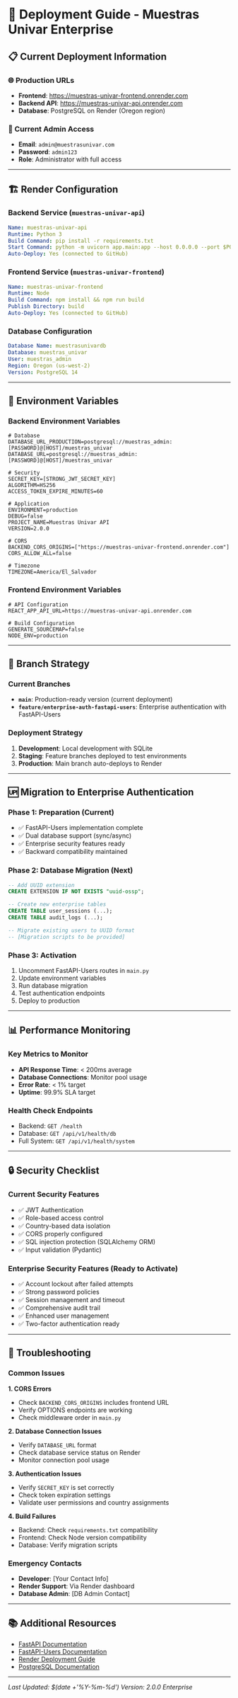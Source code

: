 # 🚀 Deployment Guide - Muestras Univar Enterprise

## 📋 Current Deployment Information

### 🌐 Production URLs
- **Frontend**: https://muestras-univar-frontend.onrender.com
- **Backend API**: https://muestras-univar-api.onrender.com  
- **Database**: PostgreSQL on Render (Oregon region)

### 🔐 Current Admin Access
- **Email**: `admin@muestrasunivar.com`
- **Password**: `admin123`
- **Role**: Administrator with full access

---

## 🏗️ Render Configuration

### Backend Service (`muestras-univar-api`)
```yaml
Name: muestras-univar-api
Runtime: Python 3
Build Command: pip install -r requirements.txt
Start Command: python -m uvicorn app.main:app --host 0.0.0.0 --port $PORT
Auto-Deploy: Yes (connected to GitHub)
```

### Frontend Service (`muestras-univar-frontend`)  
```yaml
Name: muestras-univar-frontend
Runtime: Node
Build Command: npm install && npm run build
Publish Directory: build
Auto-Deploy: Yes (connected to GitHub)
```

### Database Configuration
```yaml
Database Name: muestrasunivardb
Database: muestras_univar
User: muestras_admin
Region: Oregon (us-west-2)
Version: PostgreSQL 14
```

---

## 🔧 Environment Variables

### Backend Environment Variables
```env
# Database
DATABASE_URL_PRODUCTION=postgresql://muestras_admin:[PASSWORD]@[HOST]/muestras_univar
DATABASE_URL=postgresql://muestras_admin:[PASSWORD]@[HOST]/muestras_univar

# Security
SECRET_KEY=[STRONG_JWT_SECRET_KEY]
ALGORITHM=HS256
ACCESS_TOKEN_EXPIRE_MINUTES=60

# Application
ENVIRONMENT=production
DEBUG=false
PROJECT_NAME=Muestras Univar API
VERSION=2.0.0

# CORS
BACKEND_CORS_ORIGINS=["https://muestras-univar-frontend.onrender.com"]
CORS_ALLOW_ALL=false

# Timezone
TIMEZONE=America/El_Salvador
```

### Frontend Environment Variables
```env
# API Configuration
REACT_APP_API_URL=https://muestras-univar-api.onrender.com

# Build Configuration  
GENERATE_SOURCEMAP=false
NODE_ENV=production
```

---

## 🔄 Branch Strategy

### Current Branches
- **`main`**: Production-ready version (current deployment)
- **`feature/enterprise-auth-fastapi-users`**: Enterprise authentication with FastAPI-Users

### Deployment Strategy
1. **Development**: Local development with SQLite
2. **Staging**: Feature branches deployed to test environments  
3. **Production**: Main branch auto-deploys to Render

---

## 🆙 Migration to Enterprise Authentication

### Phase 1: Preparation (Current)
- ✅ FastAPI-Users implementation complete
- ✅ Dual database support (sync/async)
- ✅ Enterprise security features ready
- ✅ Backward compatibility maintained

### Phase 2: Database Migration (Next)
```sql
-- Add UUID extension
CREATE EXTENSION IF NOT EXISTS "uuid-ossp";

-- Create new enterprise tables
CREATE TABLE user_sessions (...);
CREATE TABLE audit_logs (...);

-- Migrate existing users to UUID format
-- [Migration scripts to be provided]
```

### Phase 3: Activation
1. Uncomment FastAPI-Users routes in `main.py`
2. Update environment variables
3. Run database migration
4. Test authentication endpoints
5. Deploy to production

---

## 📊 Performance Monitoring

### Key Metrics to Monitor
- **API Response Time**: < 200ms average
- **Database Connections**: Monitor pool usage
- **Error Rate**: < 1% target
- **Uptime**: 99.9% SLA target

### Health Check Endpoints
- Backend: `GET /health`
- Database: `GET /api/v1/health/db`
- Full System: `GET /api/v1/health/system`

---

## 🔒 Security Checklist

### Current Security Features
- ✅ JWT Authentication
- ✅ Role-based access control
- ✅ Country-based data isolation
- ✅ CORS properly configured
- ✅ SQL injection protection (SQLAlchemy ORM)
- ✅ Input validation (Pydantic)

### Enterprise Security Features (Ready to Activate)
- ✅ Account lockout after failed attempts
- ✅ Strong password policies  
- ✅ Session management and timeout
- ✅ Comprehensive audit trail
- ✅ Enhanced user management
- ✅ Two-factor authentication ready

---

## 🚨 Troubleshooting

### Common Issues

**1. CORS Errors**
- Check `BACKEND_CORS_ORIGINS` includes frontend URL
- Verify OPTIONS endpoints are working
- Check middleware order in `main.py`

**2. Database Connection Issues**
- Verify `DATABASE_URL` format
- Check database service status on Render
- Monitor connection pool usage

**3. Authentication Issues**
- Verify `SECRET_KEY` is set correctly
- Check token expiration settings
- Validate user permissions and country assignments

**4. Build Failures**
- Backend: Check `requirements.txt` compatibility
- Frontend: Check Node version compatibility
- Database: Verify migration scripts

### Emergency Contacts
- **Developer**: [Your Contact Info]
- **Render Support**: Via Render dashboard
- **Database Admin**: [DB Admin Contact]

---

## 📚 Additional Resources

- [FastAPI Documentation](https://fastapi.tiangolo.com/)
- [FastAPI-Users Documentation](https://fastapi-users.github.io/fastapi-users/)
- [Render Deployment Guide](https://render.com/docs)
- [PostgreSQL Documentation](https://www.postgresql.org/docs/)

---

*Last Updated: $(date +'%Y-%m-%d')*
*Version: 2.0.0 Enterprise*